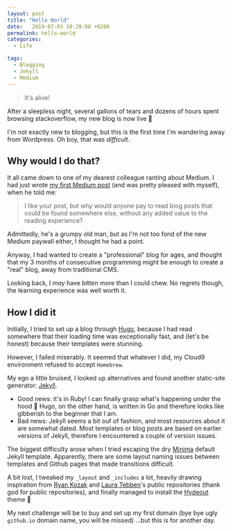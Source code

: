 ```yaml
---
layout: post
title: "Hello World"
date:   2019-07-03 10:28:08 +0200
permalink: hello-world
categories:
  - Life

tags:
  - Blogging
  - Jekyll
  - Medium
---
```


> It's alive!

After a sleepless night, several gallons of tears and dozens of hours spent 
browsing stackoverflow, my new blog is now live 🌈

I'm not exactly new to blogging, but this is the first time I'm wandering away
from Wordpress. Oh boy, that was *difficult*.

## Why would I do that?

It all came down to one of my dearest colleague ranting about Medium.
I had just wrote [my first Medium post](https://medium.com/@juju.siny/my-study-habits-ae5c778b5a14)
(and was pretty pleased with myself), when he told me:

> I like your post, but why would anyone pay to read blog posts that could be 
found somewhere else, without any added value to the reading experience?

Admittedly, he's a grumpy old man, but as I'm not too fond of the new 
Medium paywall either, I thought he had a point.

Anyway, I had wanted to create a "professional" blog for ages, and thought that
my 3 months of consecutive programming might be enough to create a "real"
blog, away from traditional CMS.

Looking back, I *may* have bitten more than I could chew. No regrets though, 
the learning experience was well worth it.

## How I did it

Initially, I tried to set up a blog through [Hugo](https://gohugo.io/),
because I had read somewhere that their loading time was exceptionally fast,
and (let's be honest) because their templates were stunning.

However, I failed miserably. It seemed that whatever I did, my Cloud9
environment refused to accept `Homebrew`. 

My ego a little bruised, I looked up alternatives and found another
static-site generator: [Jekyll](https://jekyllrb.com/).
* Good news: it's in Ruby! I can finally grasp what's happening 
under the hood 🙌 Hugo, on the other hand, is written in Go and therefore
looks like gibberish to the beginner that I am.
* Bad news: Jekyll seems a bit ouf of fashion, and most resources about
it are somewhat dated. Most templates or blog posts are based on earlier
versions of Jekyll, therefore I encountered a couple of version issues.

The biggest difficulty arose when I tried escaping the dry 
[Minima](https://jekyll.github.io/minima/) default Jekyll template.
Apparently, there are some layout naming issues between templates
and Github pages that made transitions difficult.

A bit lost, I tweaked my `_layout` and `_includes` a lot, heavily drawing
inspiration from [Ryan Kozak](https://github.com/d0n601/ryankozak.com)
and [Laura Tebben](https://github.com/ltebben/ltebben.github.io)'s 
public repositories (thank god for public repositories), and finally
managed to install the [Hydeout](https://github.com/fongandrew/hydeout) theme 🍾

My next challenge will be to buy and set up my first domain (bye bye ugly
`github.io` domain name, you will be missed) ...but this is for another day.
